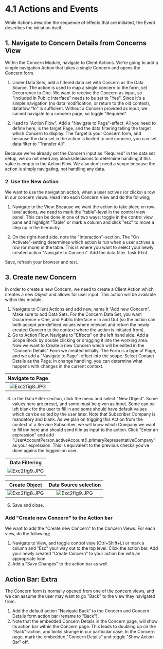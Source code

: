 # 4.1 Actions and Events
While Actions describe the sequence of effects that are initiated, the Event describes the initiation itself.

## 1. Navigate to Concern Details from Concerns View
Within the Concern Module, navigate to Client Actions. We're going to add a simple navigation Action that takes a single Concern and opens the Concern form.

1. Under Data Sets, add a filtered data set with Concern as the Data Source. The action is used to map a single concern to the form, set Occurrence to One. We want to receive the Concern as input, so "Included in Public Interface" needs to be set to "Yes". Since it's a simple navigation (no data modification, or return to the old context), dataflow "In" is sufficient. Without a Concern provided as input, we cannot navigate to a concern page, so toggle "Required".


2. Head to "Action Flow". Add a "Navigate to Page"-effect. All you need to define here, is the target Page, and the data filtering telling the target which Concern to display. The Target is your Concern form, and because the data set in the action is limited to one concern, you can set data filter to "Transfer All".


Because we've already set the Concern input as "Required" in the data set setup, we do not need any blocks/decisions to determine handling if this value is empty in the Action Flow. We also don't need a scope because the action is simply navigating, not handling any data.


### 2. Use the New Action

We want to use the navigation action, when a user actives (or clicks) a row in our concern views. Head into each Concern View and do the follwing;

1. Navigate to the View. Because we want the action to take place on row-level actions, we need to mark the "table"-level in the control view panel. This can be done in one of two ways; toggle in the control view pane and highlight "Table" or mark a column and click "esc" to move a step up in the hierarchy.

2. On the right-hand side, note the "Interaction"-section. The "On Activate"-setting determines which action is run when a user actives a row (or more) in the table. This is where you want to select your newly created action "Navigate to Concern". Add the data filter Task (0:n).

Save, refresh your browser and test.



## 3. Create new Concern

In order to create a new Concern, we need to create a Client Action which creates a new Object and allows for user input. This action will be available within this module.

1. Navigate to Client Actions and add new, name it "Add new Concern". Make sure to add Data Sets. For the Concern Data Set, you want Occurrence = One, and Public Interface = In and Out (so the action can both accept pre-defined values where relevant and return the newly created Concern to the context where the action is initiated from).
2. Go to Action Flow. Navigate to "Effects" on the left hand side. Add a Scope Block by double clicking or dragging it into the working area.
Now we want to Create a new Concern which will be edited in the "Concern Details" Form we created initially. The Form is a type of Page, and we add a "Navigate to Page"-effect into the scope. Select Contact Details as the Page. In change handling, you can determine what happens with changes in the current context.

Navigate to Page         |
:-------------------------:|
![Exc2fig8.JPG](media/Exercise5.1.1-Navigate.JPG)   |

<ol start="3">
  <li>In the Data Filter-section, click the menu and select "New Object". Some values here are preset, and some must be given as input. Some can be left blank for the user to fill in and some should have default values which can be edited by the user later. Note that Subscriber Company is mandatory and blank. As we plan on trigging this Action from the context of a Service Subscriber, we will know which Company we want to fill inn here and should send it in as input to the action. Click "Enter an expression" and add "UserAccountPerson.activeAccount().primaryRepresentativeCompany" as your expression. This is equivalent to the previous checks you've done agains the logged-on user. </li>
</ol>





Data Filtering  |
:-------------------------:|
![Exc2fig9.JPG](media/Exercise5.1.1-Filter.JPG)|

<!--  ![Exc2fig7.JPG](media/Exc2fig7.JPG)-->

  Create Object           |  Data Source selection
  :-------------------------:|:-------------------------:
  ![Exc2fig8.JPG](media/Exc2fig8.JPG)  | ![Exc2fig9.JPG](media/Exc2fig9.JPG)


<ol start="6">
  <li> Save and close. </li>
</ol>



### Add "Create new Concern" to the Action bar
We want to add the "Create new Concern" to the Concern Views. For each view, do the following;

1. Navigate to View, and toggle control view (Ctrl+Shift+L) or mark a column and "Esc" your way out to the top level. Click the action bar. Add your newly created "Create Concern" to your action bar with an appropriate Icon.
2. Add a "Save Changes" to the action bar as well.



## Action Bar: Extra
The Concern form is normally opened from one of the concern views, and we can assume the user may want to go "Back" to the view they navigated from.

1. Add the default action "Navigate Back" to the Concern and Concern Details form action bar (rename to "Back").
2. Note that the embedded Concern Details in the Concern page, will show its action bar within the Concern page. This leads to doubling up on the "Back"-action, and looks strange in our particular case. In the Concern page, mark the embedded "Concern Details" and toggle "Show Action Bar" off. 
